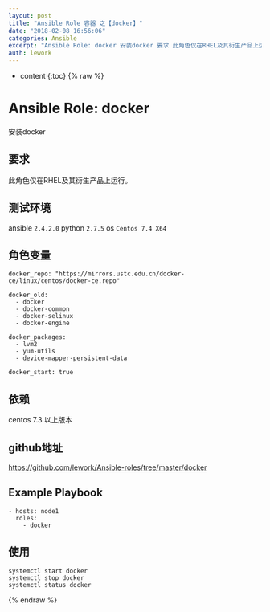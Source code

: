 ```yaml
---
layout: post
title: "Ansible Role 容器 之【docker】"
date: "2018-02-08 16:56:06"
categories: Ansible
excerpt: "Ansible Role: docker 安装docker 要求 此角色仅在RHEL及其衍生产品上运行。 测试环境 ansible 2.4.2...."
auth: lework
---
```

* content
{:toc}
{% raw %}

# Ansible Role: docker

安装docker

## 要求

此角色仅在RHEL及其衍生产品上运行。

## 测试环境

ansible `2.4.2.0`
python `2.7.5`
os `Centos 7.4 X64`

## 角色变量
    docker_repo: "https://mirrors.ustc.edu.cn/docker-ce/linux/centos/docker-ce.repo"

    docker_old:
      - docker
      - docker-common
      - docker-selinux
      - docker-engine

    docker_packages:
      - lvm2
      - yum-utils
      - device-mapper-persistent-data
      
    docker_start: true

## 依赖

centos 7.3 以上版本

## github地址
https://github.com/lework/Ansible-roles/tree/master/docker

## Example Playbook

    - hosts: node1
      roles:
        - docker
        
## 使用
```
systemctl start docker
systemctl stop docker
systemctl status docker
```
{% endraw %}
